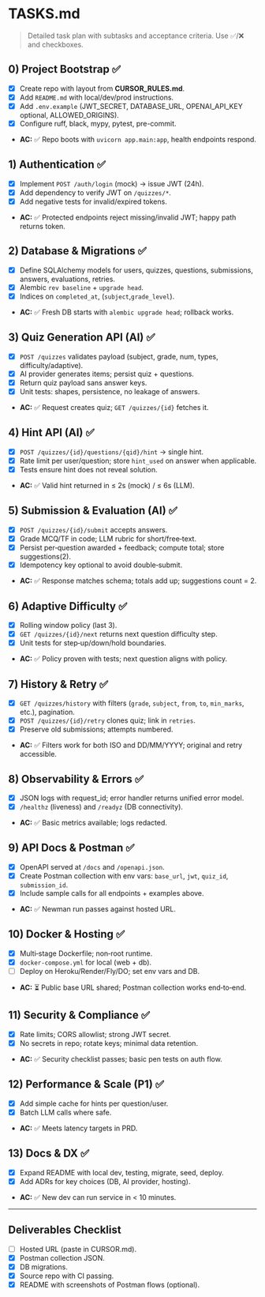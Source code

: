 # TASKS.md

> Detailed task plan with subtasks and acceptance criteria. Use ✅/❌ and checkboxes.

## 0) Project Bootstrap ✅

* [x] Create repo with layout from **CURSOR\_RULES.md**.
* [x] Add `README.md` with local/dev/prod instructions.
* [x] Add `.env.example` (JWT\_SECRET, DATABASE\_URL, OPENAI\_API\_KEY optional, ALLOWED\_ORIGINS).
* [x] Configure ruff, black, mypy, pytest, pre-commit.
* **AC:** ✅ Repo boots with `uvicorn app.main:app`, health endpoints respond.

## 1) Authentication ✅

* [x] Implement `POST /auth/login` (mock) → issue JWT (24h).
* [x] Add dependency to verify JWT on `/quizzes/*`.
* [x] Add negative tests for invalid/expired tokens.
* **AC:** ✅ Protected endpoints reject missing/invalid JWT; happy path returns token.

## 2) Database & Migrations ✅

* [x] Define SQLAlchemy models for users, quizzes, questions, submissions, answers, evaluations, retries.
* [x] Alembic `rev baseline` + `upgrade head`.
* [x] Indices on `completed_at`, (`subject`,`grade_level`).
* **AC:** ✅ Fresh DB starts with `alembic upgrade head`; rollback works.

## 3) Quiz Generation API (AI) ✅

* [x] `POST /quizzes` validates payload (subject, grade, num, types, difficulty/adaptive).
* [x] AI provider generates items; persist quiz + questions.
* [x] Return quiz payload sans answer keys.
* [x] Unit tests: shapes, persistence, no leakage of answers.
* **AC:** ✅ Request creates quiz; `GET /quizzes/{id}` fetches it.

## 4) Hint API (AI) ✅

* [x] `POST /quizzes/{id}/questions/{qid}/hint` → single hint.
* [x] Rate limit per user/question; store `hint_used` on answer when applicable.
* [x] Tests ensure hint does not reveal solution.
* **AC:** ✅ Valid hint returned in ≤ 2s (mock) / ≤ 6s (LLM).

## 5) Submission & Evaluation (AI) ✅

* [x] `POST /quizzes/{id}/submit` accepts answers.
* [x] Grade MCQ/TF in code; LLM rubric for short/free‑text.
* [x] Persist per‑question awarded + feedback; compute total; store suggestions(2).
* [x] Idempotency key optional to avoid double‑submit.
* **AC:** ✅ Response matches schema; totals add up; suggestions count = 2.

## 6) Adaptive Difficulty ✅

* [x] Rolling window policy (last 3).
* [x] `GET /quizzes/{id}/next` returns next question difficulty step.
* [x] Unit tests for step‑up/down/hold boundaries.
* **AC:** ✅ Policy proven with tests; next question aligns with policy.

## 7) History & Retry ✅

* [x] `GET /quizzes/history` with filters (`grade`, `subject`, `from`, `to`, `min_marks`, etc.), pagination.
* [x] `POST /quizzes/{id}/retry` clones quiz; link in `retries`.
* [x] Preserve old submissions; attempts numbered.
* **AC:** ✅ Filters work for both ISO and DD/MM/YYYY; original and retry accessible.

## 8) Observability & Errors ✅

* [x] JSON logs with request\_id; error handler returns unified error model.
* [x] `/healthz` (liveness) and `/readyz` (DB connectivity).
* **AC:** ✅ Basic metrics available; logs redacted.

## 9) API Docs & Postman ✅

* [x] OpenAPI served at `/docs` and `/openapi.json`.
* [x] Create Postman collection with env vars: `base_url`, `jwt`, `quiz_id`, `submission_id`.
* [x] Include sample calls for all endpoints + examples above.
* **AC:** ✅ Newman run passes against hosted URL.

## 10) Docker & Hosting ✅

* [x] Multi‑stage Dockerfile; non‑root runtime.
* [x] `docker-compose.yml` for local (web + db).
* [ ] Deploy on Heroku/Render/Fly/DO; set env vars and DB.
* **AC:** ⏳ Public base URL shared; Postman collection works end‑to‑end.

## 11) Security & Compliance ✅

* [x] Rate limits; CORS allowlist; strong JWT secret.
* [x] No secrets in repo; rotate keys; minimal data retention.
* **AC:** ✅ Security checklist passes; basic pen tests on auth flow.

## 12) Performance & Scale (P1) ✅

* [x] Add simple cache for hints per question/user.
* [x] Batch LLM calls where safe.
* **AC:** ✅ Meets latency targets in PRD.

## 13) Docs & DX ✅

* [x] Expand README with local dev, testing, migrate, seed, deploy.
* [x] Add ADRs for key choices (DB, AI provider, hosting).
* **AC:** ✅ New dev can run service in < 10 minutes.

---

## Deliverables Checklist

* [ ] Hosted URL (paste in CURSOR.md).
* [x] Postman collection JSON.
* [x] DB migrations.
* [x] Source repo with CI passing.
* [x] README with screenshots of Postman flows (optional).